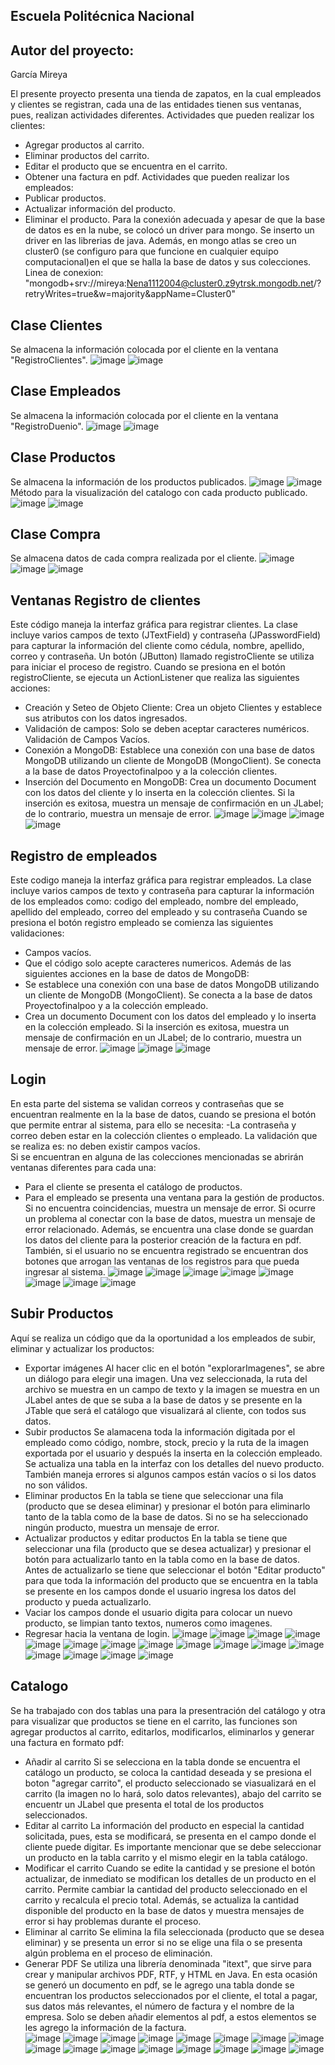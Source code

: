 Escuela Politécnica Nacional 
-
Autor del proyecto:
- 
García Mireya 

El presente proyecto presenta una tienda de zapatos, en la cual empleados y clientes se registran, cada una de las entidades tienen sus ventanas, pues, realizan actividades diferentes. 
Actividades que pueden realizar los clientes: 
-	Agregar productos al carrito. 
-	Eliminar productos del carrito. 
-	Editar el producto que se encuentra en el carrito. 
-	Obtener una factura en pdf. 
 Actividades que pueden realizar los empleados: 
-	Publicar productos. 
-	Actualizar información del producto. 
-	Eliminar el producto.
Para la conexión adecuada y apesar de que la base de datos es en la nube, se colocó un driver para mongo. Se inserto un driver
en las librerias de java. Además, en mongo atlas se creo un cluster0 (se configuro para que funcione en cualquier equipo computacional)en el que se halla la base de datos y sus colecciones.
Linea de conexion:
"mongodb+srv://mireya:Nena1112004@cluster0.z9ytrsk.mongodb.net/?retryWrites=true&w=majority&appName=Cluster0"

Clase Clientes
-
Se almacena la información colocada por el cliente en la ventana "RegistroClientes".
![image](https://github.com/user-attachments/assets/6f3ee598-9552-4cd5-a5e7-966ba1ae4555)
![image](https://github.com/user-attachments/assets/71f07200-ad77-496b-b5f6-75cc2fee2700)

Clase Empleados 
-
Se almacena la información colocada por el cliente en la ventana "RegistroDuenio".
![image](https://github.com/user-attachments/assets/7dbd99c1-01da-4542-bddd-ddd1b601c135)
![image](https://github.com/user-attachments/assets/b3034c29-42dd-48af-bbca-844e6a0e5467)

 
Clase Productos 
-
Se almacena la información de los productos publicados.
![image](https://github.com/user-attachments/assets/209364d8-265f-4860-ba4c-8df0309c5259)
![image](https://github.com/user-attachments/assets/7164ca25-61c9-4fff-835f-5551531a9eb2)
Método para la visualización del catalogo con cada producto publicado.
![image](https://github.com/user-attachments/assets/2ca89455-0e5b-4997-af79-1f707b818513)
![image](https://github.com/user-attachments/assets/7b68b720-b627-4dba-b4e0-df9dba890d40)

Clase Compra
-
Se almacena datos de cada compra realizada por el cliente.
 ![image](https://github.com/user-attachments/assets/da512bf8-b91a-48a9-913f-3fc4bf9b0bb0)
 ![image](https://github.com/user-attachments/assets/856021b5-9e12-40e3-8fb9-4521774f976e)
 ![image](https://github.com/user-attachments/assets/9cc745a0-6986-4a4b-918f-569a472a19e9)

Ventanas
Registro de clientes 
-
Este código maneja la interfaz gráfica para registrar clientes. La clase incluye varios campos de texto (JTextField) y contraseña (JPasswordField) para capturar la información del cliente como cédula, nombre, apellido, correo y contraseña. Un botón (JButton) llamado registroCliente se utiliza para iniciar el proceso de registro.
Cuando se presiona en el botón registroCliente, se ejecuta un ActionListener que realiza las siguientes acciones:
-	Creación y Seteo de Objeto Cliente: 
  Crea un objeto Clientes y establece sus atributos con los datos ingresados.
-	Validación de campos: 
  Solo se deben aceptar caracteres numéricos.
 	Validación de Campos Vacíos.
-	Conexión a MongoDB:
  Establece una conexión con una base de datos MongoDB utilizando un cliente de MongoDB (MongoClient). Se conecta a la base de datos Proyectofinalpoo y a la colección clientes.
-	Inserción del Documento en MongoDB: 
  Crea un documento Document con los datos del cliente y lo inserta en la colección clientes. Si la inserción es exitosa, muestra un mensaje de confirmación en un JLabel; de lo contrario, muestra un mensaje de error.
![image](https://github.com/user-attachments/assets/cc8c17bd-5908-445a-bd88-579a8e5a4e6f)
![image](https://github.com/user-attachments/assets/b9432762-a312-479d-96d5-ad5359dee8d9)
![image](https://github.com/user-attachments/assets/72533cc5-a833-4e97-bbab-20bb80d791db)
![image](https://github.com/user-attachments/assets/edbe67f7-410d-4a8d-978b-b10797d50fe4)

Registro de empleados
-
Este codigo maneja la interfaz gráfica para registrar empleados. La clase incluye varios campos de texto y contraseña para capturar la información de los empleados como: codigo del empleado, nombre del empleado, apellido del empleado, correo del empleado y su contraseña
Cuando se presiona el botón registro empleado se comienza las siguientes validaciones:
-  Campos vacíos.
-  Que el código solo acepte caracteres numericos. 
Además de las siguientes acciones en la base de datos de MongoDB:
-  Se establece una conexión con una base de datos MongoDB utilizando un cliente de MongoDB (MongoClient). Se conecta a la base de datos Proyectofinalpoo y a la colección empleado.
-  Crea un documento Document con los datos del empleado y lo inserta en la colección empleado. Si la inserción es exitosa, muestra un mensaje de confirmación en un JLabel; de lo contrario, muestra un mensaje de error.
![image](https://github.com/user-attachments/assets/3cf364c8-3eec-4d7f-a919-123e75956b41)
![image](https://github.com/user-attachments/assets/39c42078-2c40-4870-ba95-8a050e523a91)
![image](https://github.com/user-attachments/assets/4b901f96-1e8f-4304-89d8-cde225664a90)

Login
-
En esta parte del sistema se validan correos y contraseñas que se encuentran realmente en la la base de datos, cuando se presiona el botón que permite entrar al sistema, para ello se necesita: 
-La contraseña y correo deben estar en la colección clientes o empleado.
La validación que se realiza es: no deben existir campos vacíos.  
Si se encuentran en alguna de las colecciones mencionadas se abrirán ventanas diferentes para cada una: 
- Para el cliente se presenta el catálogo de productos.
- Para el empleado se presenta una ventana para la gestión de productos.
Si no encuentra coincidencias, muestra un mensaje de error. Si ocurre un problema al conectar con la base de datos, muestra un mensaje de error relacionado.
Además, se encuentra una clase donde se guardan los datos del cliente para la posterior creación de la factura en pdf.
También, si el usuario no se encuentra registrado se encuentran dos botones que arrogan las ventanas de los registros para que pueda ingresar al sistema.
![image](https://github.com/user-attachments/assets/7f36e6ce-a362-4546-8504-7b8f015a7e55)
![image](https://github.com/user-attachments/assets/1a7ab050-4041-436a-9b2d-3e4b76e7079d)
![image](https://github.com/user-attachments/assets/939331c6-57d1-4427-997e-06404a0629cf)
![image](https://github.com/user-attachments/assets/bc11de94-fe67-4239-9638-46398ce958a4)
![image](https://github.com/user-attachments/assets/a8bf7a69-ff6b-43e0-b23f-09a5be332a76)
![image](https://github.com/user-attachments/assets/1fe8ca2a-3174-42f6-bfed-16556e1fb833)
![image](https://github.com/user-attachments/assets/56e4d0f8-e373-4433-84be-ea7be70170f6)
![image](https://github.com/user-attachments/assets/11c381b0-5ac5-4041-b3e6-2bf8ee508cba)

Subir Productos 
-
Aquí se realiza un código que da la oportunidad a los empleados de subir, eliminar y actualizar los productos: 
- Exportar imágenes
  Al hacer clic en el botón "explorarImagenes", se abre un diálogo para elegir una imagen. Una vez seleccionada, la ruta del archivo se muestra en un campo de texto y la imagen se muestra en un JLabel antes de que se suba a la base de datos y se presente en la JTable que será el catálogo que visualizará al cliente, con todos sus datos.
- Subir productos
  Se alamacena toda la información digitada por el empleado como código, nombre, stock, precio y la ruta de la imagen exportada por el usuario y después la inserta en la colección empleado.
  Se actualiza una tabla en la interfaz con los detalles del nuevo producto. También maneja errores si algunos campos están vacíos o si los datos no son válidos.
- Eliminar productos
  En la tabla se tiene que seleccionar una fila (producto que se desea eliminar) y presionar el botón para eliminarlo tanto de la tabla como de la base de datos.
  Si no se ha seleccionado ningún producto, muestra un mensaje de error.
- Actualizar productos y editar productos
  En la tabla se tiene que seleccionar una fila (producto que se desea actualizar) y presionar el botón para actualizarlo tanto en la tabla como en la base de datos.
  Antes de actualizarlo se tiene que seleccionar el botón "Editar producto" para que toda la información del producto que se encuentra en la tabla se presente en los campos donde el usuario ingresa los datos del producto y pueda actualizarlo.
- Vaciar los campos donde el usuario digita para colocar un nuevo producto, se limpian tanto textos, numeros como imagenes.
- Regresar hacia la ventana de login.
![image](https://github.com/user-attachments/assets/aacd6189-feb2-48b0-9ca0-e4cc198d39f9)
![image](https://github.com/user-attachments/assets/48c281ba-4e10-4a78-9fc7-a56efef64996)
![image](https://github.com/user-attachments/assets/be6d280d-00e1-4310-bc4e-d8b31c40aea7)
![image](https://github.com/user-attachments/assets/bf530f05-ecaa-4cea-8e02-83e0d0b7c69e)
![image](https://github.com/user-attachments/assets/f26c9352-608b-4d21-99df-5604aab56e5e)
![image](https://github.com/user-attachments/assets/fa727998-0fa6-4e4d-97c1-f25faf16fbf9)
![image](https://github.com/user-attachments/assets/7a28c87c-3392-412b-9f32-26f510175bf3)
![image](https://github.com/user-attachments/assets/d5475702-b22b-45ce-aeb7-b703d2ed9ef0)
![image](https://github.com/user-attachments/assets/590f1c92-5f50-4b1e-bc65-eb40217cc202)
![image](https://github.com/user-attachments/assets/6fe32287-c893-47cb-a015-36973f9ff95b)
![image](https://github.com/user-attachments/assets/3d197701-d1e2-4b19-9b17-43d08c031edc)
![image](https://github.com/user-attachments/assets/982bea02-233c-4d32-8414-b3648aa865b0)
![image](https://github.com/user-attachments/assets/ea99db35-8a46-422b-8df2-911ddf9ce63b)
![image](https://github.com/user-attachments/assets/99989d6d-fc31-4e37-b589-f3c06e35b9a1)
![image](https://github.com/user-attachments/assets/e9e1ad7a-e42b-4e22-a8e2-04ef8e364e35)
![image](https://github.com/user-attachments/assets/5612f463-45a7-43c5-81bb-510570cce9bb)

Catalogo
- 
Se ha trabajado con dos tablas una para la presentración del catálogo y otra para visualizar que productos se tiene en el carrito, 
las funciones son agregar productos al carrito, editarlos, modificarlos, eliminarlos y generar una factura en formato pdf: 
- Añadir al carrito
  Si se selecciona en la tabla donde se encuentra el catálogo un producto, se coloca la cantidad deseada y se presiona el boton "agregar carrito", el producto seleccionado se viasualizará en el carrito (la imagen no lo hará, solo datos relevantes),
  abajo del carrito se encuentr un JLabel que presenta el total de los productos seleccionados.
- Editar al carrito
  La información del producto en especial la cantidad solicitada, pues, esta se modificará, se presenta en el campo donde el cliente puede digitar.
  Es importante mencionar que se debe seleccionar un producto en la tabla carrito y el mismo elegir en la tabla catálogo.
- Modificar el carrito 
  Cuando se edite la cantidad y se presione el botón actualizar, de inmediato se modifican los detalles de un producto en el carrito.
  Permite cambiar la cantidad del producto seleccionado en el carrito y recalcula el precio total. Además, se actualiza la cantidad disponible del producto en la base de datos y muestra mensajes de error si hay problemas durante el proceso.
- Eliminar al carrito 
  Se elimina la fila seleccionada (producto que se desea eliminar) y se presenta un error si no se elige una fila o se presenta algún problema en el proceso de eliminación.
- Generar PDF
  Se utiliza una librería denominada "itext", que sirve para crear y manipular archivos PDF, RTF, y HTML en Java.
  En esta ocasión se generó un documento en pdf, se le agrego una tabla donde se encuentran los productos seleccionados por el cliente, el total a pagar, sus datos más relevantes, el número de factura y el nombre de la empresa.
  Solo se deben añadir elementos al pdf, a estos elementos se les agrego la información de la factura.  
![image](https://github.com/user-attachments/assets/2c2a81b3-8aa8-4ed0-a5d8-699136c8ac3d)
![image](https://github.com/user-attachments/assets/a52e43c8-f1f3-4fc8-a764-0850e0d2e4ff)
![image](https://github.com/user-attachments/assets/7ad9028c-5f62-4fe0-abe7-3df806f7ca31)
![image](https://github.com/user-attachments/assets/7b466410-9c91-4659-bbc5-c9c793df8b4d)
![image](https://github.com/user-attachments/assets/8f95acdf-daa2-42cf-bc3c-781d53f5e2dc)
![image](https://github.com/user-attachments/assets/66382db8-5dc8-4bf6-9511-416f7cba155e)
![image](https://github.com/user-attachments/assets/ce783a35-1c40-494b-b9ce-4ef30ac4c4bd)
![image](https://github.com/user-attachments/assets/1c754b84-fa2b-4c5f-be80-3339c15de2ab)
![image](https://github.com/user-attachments/assets/8ed45a89-7ff7-4311-baa9-2abbefbf0ff6)
![image](https://github.com/user-attachments/assets/d2c0ee59-41c3-4273-811d-79e441ed1986)
![image](https://github.com/user-attachments/assets/cdd035c1-6dde-42ba-9ede-9b1e8dc934fe)
![image](https://github.com/user-attachments/assets/e09eb304-c0ac-45d3-9d3f-c32469b5d9d2)
![image](https://github.com/user-attachments/assets/588d107a-19bc-4fcd-b2cd-2c4e00ff4d04)
![image](https://github.com/user-attachments/assets/b9716492-9bba-493e-8390-110b33e69b8a)
![image](https://github.com/user-attachments/assets/c6b322cc-08a0-4639-ad17-29da236cde1a)
![image](https://github.com/user-attachments/assets/76dbd9b2-b0a1-4f90-b57a-ac80e4c3cc63)

  
  

